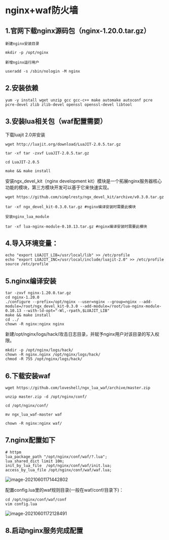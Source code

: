 # nginx+waf防火墙

## 1.官网下载nginx源码包（nginx-1.20.0.tar.gz）

```shell
新建nginx安装目录

mkdir -p /opt/nginx

新增nginx运行用户

useradd -s /sbin/nologin -M nginx
```

## 2.安装依赖

```shell
yum -y install wget unzip gcc gcc-c++ make automake autoconf pcre pcre-devel zlib zlib-devel openssl openssl-devel libtool
```

## 3.安装lua相关包（waf配置需要）

下载luajit 2.0并安装 

```shell
wget http://luajit.org/download/LuaJIT-2.0.5.tar.gz

tar -xf tar -zxvf LuaJIT-2.0.5.tar.gz

cd LuaJIT-2.0.5

make && make install
```

安装ngx_devel_kit（nginx development kit）模块是一个拓展nginx服务器核心功能的模块，第三方模块开发可以基于它来快速实现。

```shell
wget https://github.com/simplresty/ngx_devel_kit/archive/v0.3.0.tar.gz

tar -xf ngx_devel_kit-0.3.0.tar.gz #nginx编译安装时需要此模块

安装nginx_lua_module

tar -xf lua-nginx-module-0.10.13.tar.gz #nginx编译安装时需要此模块
```

## 4.导入环境变量：

```shell
echo "export LUAJIT_LIB=/usr/local/lib" >> /etc/profile
echo "export LUAJIT_INC=/usr/local/include/luajit-2.0" >> /etc/profile
source /etc/profile
```

## 5.nginx编译安装

```shell
tar -zxvf nginx-1.20.0.tar.gz
cd nginx-1.20.0
./configure --prefix=/opt/nginx --user=nginx --group=nginx --add-module=/root/ngx_devel_kit-0.3.0 --add-module=/root/lua-nginx-module-0.10.13 --with-ld-opt="-Wl,-rpath,$LUAJIT_LIB"
make && make install
cd ../
chown -R nginx:nginx nginx
```

新建/opt/nginx/logs/hack/攻击日志目录，并赋予nginx用户对该目录的写入权限。

```shell
mkdir -p /opt/nginx/logs/hack/
chown -R nginx.nginx /opt/nginx/logs/hack/
chmod -R 755 /opt/nginx/logs/hack/
```

## 6.下载安装waf

```shell
wget https://github.com/loveshell/ngx_lua_waf/archive/master.zip

unzip master.zip -d /opt/nginx/conf/

cd /opt/nginx/conf/ 

mv ngx_lua_waf-master waf

chown -R nginx:nginx waf/
```

## 7.nginx配置如下

```nginx
# httpm
lua_package_path "/opt/nginx/conf/waf/?.lua";
lua_shared_dict limit 10m;
init_by_lua_file  /opt/nginx/conf/waf/init.lua;
access_by_lua_file /opt/nginx/conf/waf/waf.lua;
```

![image-20210601171442802](https://longlizl.github.io/nginx相关images/1.png)

配置config.lua里的waf规则目录(一般在waf/conf/目录下)：

```shell
cd /opt/nginx/conf/waf/conf
vim config.lua
```

![image-20210601172128491](https://longlizl.github.io/nginx相关images/2.png)



## 8.启动nginx服务完成配置


